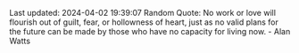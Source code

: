 Last updated: 2024-04-02 19:39:07
Random Quote: No work or love will flourish out of guilt, fear, or hollowness of heart, just as no valid plans for the future can be made by those who have no capacity for living now. - Alan Watts